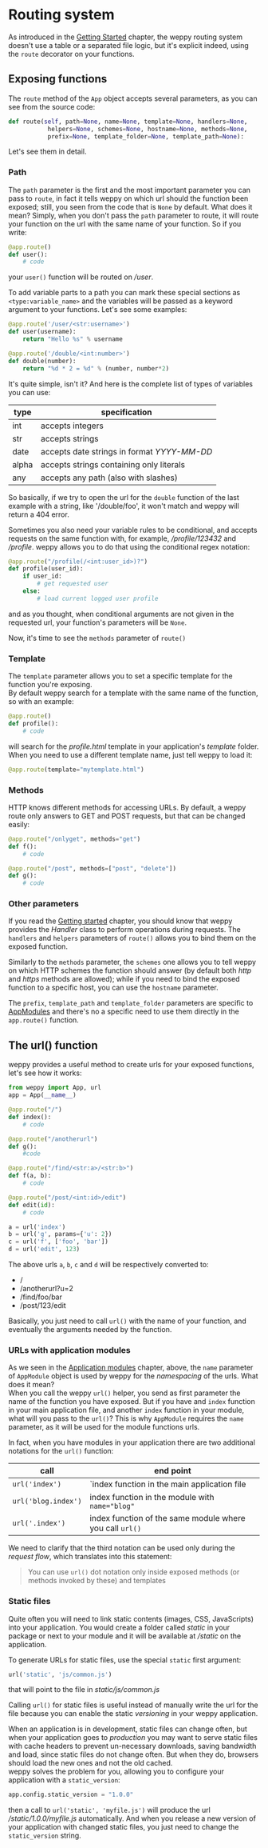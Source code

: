 Routing system
==============

As introduced in the [Getting Started](./quickstart) chapter, the weppy routing system doesn't use a table or a separated file logic, but it's explicit indeed, using the `route` decorator on your functions.

Exposing functions
------------------

The `route` method of the `App` object accepts several parameters, as you can see from the source code:

```python
def route(self, path=None, name=None, template=None, handlers=None,
           helpers=None, schemes=None, hostname=None, methods=None,
           prefix=None, template_folder=None, template_path=None):
```

Let's see them in detail.

### Path

The `path` parameter is the first and the most important parameter you can pass to `route`, in fact it tells weppy on which url should the function been exposed; still, you seen from the code that is `None` by default. What does it mean? Simply, when you don't pass the `path` parameter to route, it will route your function on the url with the same name of your function. So if you write:

```python
@app.route()
def user():
    # code
```

your `user()` function will be routed on */user*.

To add variable parts to a path you can mark these special sections as `<type:variable_name>` and the variables will be passed as a keyword argument to your functions. Let's see some examples:

```python
@app.route('/user/<str:username>')
def user(username):
    return "Hello %s" % username

@app.route('/double/<int:number>')
def double(number):
    return "%d * 2 = %d" % (number, number*2)
```

It's quite simple, isn't it? And here is the complete list of types of variables you can use:

| type | specification |
|---|---|
| int | accepts integers |
| str | accepts strings |
| date | accepts date strings in format *YYYY-MM-DD* |
| alpha | accepts strings containing only literals |
| any | accepts any path (also with slashes) |

So basically, if we try to open the url for the `double` function of the last example with a string, like '/double/foo', it won't match and weppy will return a 404 error.

Sometimes you also need your variable rules to be conditional, and accepts requests on the same function with, for example, */profile/123432* and */profile*. weppy allows you to do that using the conditional regex notation:

```python
@app.route("/profile(/<int:user_id>)?")
def profile(user_id):
    if user_id:
        # get requested user
    else:
        # load current logged user profile
```
and as you thought, when conditional arguments are not given in the requested url, your function's parameters will be `None`.

Now, it's time to see the `methods` parameter of `route()`

### Template
The `template` parameter allows you to set a specific template for the function you're exposing.   
By default weppy search for a template with the same name of the function, so with an example:

```python
@app.route()
def profile():
    # code
```
will search for the *profile.html* template in your application's *template* folder. When you need to use a different template name, just tell weppy to load it:

```python
@app.route(template="mytemplate.html")
```

### Methods
HTTP knows different methods for accessing URLs. By default, a weppy route only answers to GET and POST requests, but that can be changed easily:

```python
@app.route("/onlyget", methods="get")
def f():
    # code

@app.route("/post", methods=["post", "delete"])
def g():
    # code
```

### Other parameters
If you read the [Getting started](./quickstart) chapter, you should know that weppy provides the *Handler* class to perform operations during requests. The `handlers` and `helpers` parameters of `route()` allows you to bind them on the exposed function.

Similarly to the `methods` parameter, the `schemes` one allows you to tell weppy on which HTTP schemes the function should answer (by default both *http* and *https* methods are allowed); while if you need to bind the exposed function to a specific host, you can use the `hostname` parameter.

The `prefix`, `template_path` and `template_folder` parameters are specific to [AppModules](./app_and_modules#application-modules) and there's no a specific need to use them directly in the `app.route()` function.

The url() function
------------------
weppy provides a useful method to create urls for your exposed functions, let's see how it works:

```python
from weppy import App, url
app = App(__name__)

@app.route("/")
def index():
    # code

@app.route("/anotherurl")
def g():
    #code

@app.route("/find/<str:a>/<str:b>")
def f(a, b):
    # code

@app.route("/post/<int:id>/edit")
def edit(id):
    # code

a = url('index')
b = url('g', params={'u': 2})
c = url('f', ['foo', 'bar'])
d = url('edit', 123)
```
The above urls `a`, `b`, `c` and `d` will be respectively converted to:
* /
* /anotherurl?u=2
* /find/foo/bar
* /post/123/edit

Basically, you just need to call `url()` with the name of your function, and eventually the arguments needed by the function.

### URLs with application modules
As we seen in the [Application modules](./app_and_modules#application-modules) chapter, above, the `name` parameter of `AppModule` object is used by weppy for the *namespacing* of the urls. What does it mean?   
When you call the weppy `url()` helper, you send as first parameter the name of the function you have exposed. But if you have and `index` function in your main application file, and another `index` function in your module, what will you pass to the `url()`? This is why `AppModule` requires the `name` parameter, as it will be used for the module functions urls.

In fact, when you have modules in your application there are two additional notations for the `url()` function:

| call | end point |
| --- | --- |
| `url('index')` | `index function in the main application file |
| `url('blog.index')` | index function in the module with `name="blog"` |
| `url('.index')` | index function of the same module where you call `url()` |

We need to clarify that the third notation can be used only during the *request flow*, which translates into this statement:

> You can use `url()` dot notation only inside exposed methods (or methods invoked by these) and templates

### Static files
Quite often you will need to link static contents (images, CSS, JavaScripts) into your application. You would create a folder called *static* in your package or next to your module and it will be available at */static* on the application.

To generate URLs for static files, use the special `static` first argument:

```python
url('static', 'js/common.js')
```
that will point to the file in *static/js/common.js*

Calling `url()` for static files is useful instead of manually write the url for the file because you can enable the static *versioning* in your weppy application.

When an application is in development, static files can change often, but when your application goes to *production* you may want to serve static files with cache headers to prevent un-necessary downloads, saving bandwidth and load, since static files do not change often. But when they do, browsers should load the new ones and not the old cached.   
weppy solves the problem for you, allowing you to configure your application with a `static_version`:

```python
app.config.static_version = "1.0.0"
```

then a call to `url('static', 'myfile.js')` will produce the url */static/1.0.0/myfile.js* automatically. And when you release a new version of your application with changed static files, you just need to change the `static_version` string.
